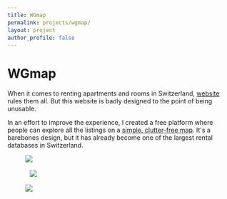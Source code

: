 ```yaml
---
title: WGmap
permalink: projects/wgmap/
layout: project
author_profile: false
---
```


# WGmap

When it comes to renting apartments and rooms in Switzerland, [website](https://www.wgzimmer.ch/en/wgzimmer/search/mate.html) rules them all. But this website is badly designed to the point of being unusable.

In an effort to improve the experience, I created a free platform where people can explore all the listings on a [simple, clutter-free map](https://wgmap.co/). It's a barebones design, but it has already become one of the largest rental databases in Switzerland.

<div class='side-by-side' >
<figure class='wgmap-image'>
    <img
    class="lazyload"
    style='margin-right:5px'
    data-src="/assets/images/projects/wgmap/wgmap.png"
    src="/assets/images/projects/wgmap/wgmap.png">
</figure>
<figure class='wgmap-image'>
    <img
    class="lazyload"
    style='margin-left:10px'
    data-src="/assets/images/projects/wgmap/wgmap-popup.png"
    src="/assets/images/projects/wgmap/wgmap-popup.png">
</figure>
<figure class='wgmap-image' style='margin-top:0px'>
    <img
    class="lazyload"
    data-src="/assets/images/projects/wgmap/wgmap-slider-wide.png"
    src="/assets/images/projects/wgmap/wgmap-slider.png">
</figure>
</div>